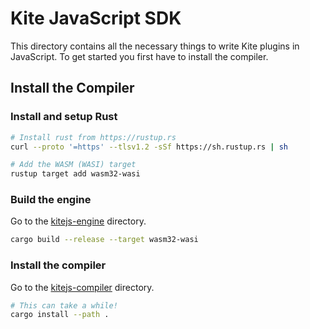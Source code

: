 # Kite JavaScript SDK

This directory contains all the necessary things to write Kite plugins in JavaScript. To get started you first have to install the compiler.

## Install the Compiler

### Install and setup Rust

```sh
# Install rust from https://rustup.rs
curl --proto '=https' --tlsv1.2 -sSf https://sh.rustup.rs | sh

# Add the WASM (WASI) target
rustup target add wasm32-wasi
```

### Build the engine

Go to the [kitejs-engine](kitejs-engine) directory.

```sh
cargo build --release --target wasm32-wasi
```

### Install the compiler

Go to the [kitejs-compiler](kitejs-compiler) directory.

```sh
# This can take a while!
cargo install --path .
```
